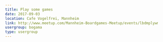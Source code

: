 ```yaml
---
title: Play some games
date: 2017-09-03
location: Cafe Vogelfrei, Mannheim
link: http://www.meetup.com/Mannheim-Boardgames-Meetup/events/lbdmplywmbfb/
usergroup: bogama
type: usergroup
---
```

